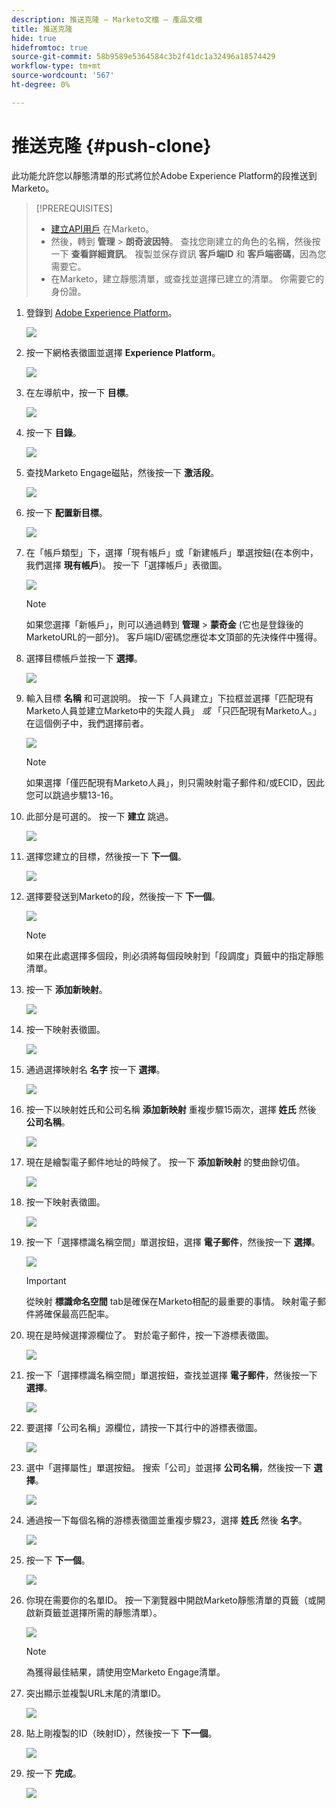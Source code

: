 ```yaml
---
description: 推送克隆 — Marketo文檔 — 產品文檔
title: 推送克隆
hide: true
hidefromtoc: true
source-git-commit: 58b9589e5364584c3b2f41dc1a32496a18574429
workflow-type: tm+mt
source-wordcount: '567'
ht-degree: 0%

---
```


# 推送克隆 {#push-clone}

此功能允許您以靜態清單的形式將位於Adobe Experience Platform的段推送到Marketo。

>[!PREREQUISITES]
>
>* [建立API用戶](/help/marketo/product-docs/administration/users-and-roles/create-an-api-only-user.md) 在Marketo。
>* 然後，轉到 **管理** > **朗奇波因特**。 查找您剛建立的角色的名稱，然後按一下 **查看詳細資訊**。 複製並保存資訊 **客戶端ID** 和 **客戶端密碼**，因為您需要它。
>* 在Marketo，建立靜態清單，或查找並選擇已建立的清單。 你需要它的身份證。


1. 登錄到 [Adobe Experience Platform](https://experience.adobe.com/)。

   ![](assets/push-an-adobe-experience-platform-segment-1.png)

1. 按一下網格表徵圖並選擇 **Experience Platform**。

   ![](assets/push-an-adobe-experience-platform-segment-2.png)

1. 在左導航中，按一下 **目標**。

   ![](assets/push-an-adobe-experience-platform-segment-3.png)

1. 按一下 **目錄**。

   ![](assets/push-an-adobe-experience-platform-segment-4.png)

1. 查找Marketo Engage磁貼，然後按一下 **激活段**。

   ![](assets/push-an-adobe-experience-platform-segment-5.png)

1. 按一下 **配置新目標**。

   ![](assets/push-an-adobe-experience-platform-segment-6.png)


1. 在「帳戶類型」下，選擇「現有帳戶」或「新建帳戶」單選按鈕(在本例中，我們選擇 **現有帳戶**)。 按一下「選擇帳戶」表徵圖。

   ![](assets/push-an-adobe-experience-platform-segment-7.png)

   >[!NOTE]
   >
   >如果您選擇「新帳戶」，則可以通過轉到 **管理** > **蒙奇金** (它也是登錄後的MarketoURL的一部分)。 客戶端ID/密碼您應從本文頂部的先決條件中獲得。

1. 選擇目標帳戶並按一下 **選擇**。

   ![](assets/push-an-adobe-experience-platform-segment-8.png)

1. 輸入目標 **名稱** 和可選說明。 按一下「人員建立」下拉框並選擇「匹配現有Marketo人員並建立Marketo中的失蹤人員」 _或_ 「只匹配現有Marketo人。」 在這個例子中，我們選擇前者。

   ![](assets/push-an-adobe-experience-platform-segment-9.png)

   >[!NOTE]
   >
   >如果選擇「僅匹配現有Marketo人員」，則只需映射電子郵件和/或ECID，因此您可以跳過步驟13-16。

1. 此部分是可選的。 按一下 **建立** 跳過。

   ![](assets/push-an-adobe-experience-platform-segment-10.png)

1. 選擇您建立的目標，然後按一下 **下一個**。

   ![](assets/push-an-adobe-experience-platform-segment-11.png)

1. 選擇要發送到Marketo的段，然後按一下 **下一個**。

   ![](assets/push-an-adobe-experience-platform-segment-12.png)

   >[!NOTE]
   >
   >如果在此處選擇多個段，則必須將每個段映射到「段調度」頁籤中的指定靜態清單。

1. 按一下 **添加新映射**。

   ![](assets/push-an-adobe-experience-platform-segment-13.png)

1. 按一下映射表徵圖。

   ![](assets/push-an-adobe-experience-platform-segment-14.png)

1. 通過選擇映射名 **名字** 按一下 **選擇**。

   ![](assets/push-an-adobe-experience-platform-segment-15.png)

1. 按一下以映射姓氏和公司名稱 **添加新映射** 重複步驟15兩次，選擇 **姓氏** 然後 **公司名稱**。

   ![](assets/push-an-adobe-experience-platform-segment-16.png)

1. 現在是繪製電子郵件地址的時候了。 按一下 **添加新映射** 的雙曲餘切值。

   ![](assets/push-an-adobe-experience-platform-segment-17.png)

1. 按一下映射表徵圖。

   ![](assets/push-an-adobe-experience-platform-segment-18.png)

1. 按一下「選擇標識名稱空間」單選按鈕，選擇  **電子郵件**，然後按一下 **選擇**。

   ![](assets/push-an-adobe-experience-platform-segment-19.png)

   >[!IMPORTANT]
   >
   >從映射 **標識命名空間** tab是確保在Marketo相配的最重要的事情。 映射電子郵件將確保最高匹配率。

1. 現在是時候選擇源欄位了。 對於電子郵件，按一下游標表徵圖。

   ![](assets/push-an-adobe-experience-platform-segment-20.png)

1. 按一下「選擇標識名稱空間」單選按鈕，查找並選擇 **電子郵件**，然後按一下 **選擇**。

   ![](assets/push-an-adobe-experience-platform-segment-21.png)

1. 要選擇「公司名稱」源欄位，請按一下其行中的游標表徵圖。

   ![](assets/push-an-adobe-experience-platform-segment-22.png)

1. 選中「選擇屬性」單選按鈕。 搜索「公司」並選擇 **公司名稱**，然後按一下 **選擇**。

   ![](assets/push-an-adobe-experience-platform-segment-23.png)

1. 通過按一下每個名稱的游標表徵圖並重複步驟23，選擇 **姓氏** 然後 **名字**。

   ![](assets/push-an-adobe-experience-platform-segment-24.png)

1. 按一下 **下一個**。

   ![](assets/push-an-adobe-experience-platform-segment-25.png)

1. 你現在需要你的名單ID。 按一下瀏覽器中開啟Marketo靜態清單的頁籤（或開啟新頁籤並選擇所需的靜態清單）。

   ![](assets/push-an-adobe-experience-platform-segment-26.png)

   >[!NOTE]
   >
   >為獲得最佳結果，請使用空Marketo Engage清單。

1. 突出顯示並複製URL末尾的清單ID。

   ![](assets/push-an-adobe-experience-platform-segment-27.png)

1. 貼上剛複製的ID（映射ID），然後按一下 **下一個**。

   ![](assets/push-an-adobe-experience-platform-segment-28.png)

1. 按一下 **完成**。

   ![](assets/push-an-adobe-experience-platform-segment-29.png)
